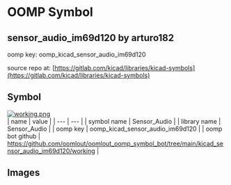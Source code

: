 # OOMP Symbol  
## sensor_audio_im69d120  by arturo182  
  
oomp key: oomp_kicad_sensor_audio_im69d120  
  
source repo at: [https://gitlab.com/kicad/libraries/kicad-symbols](https://gitlab.com/kicad/libraries/kicad-symbols)  
## Symbol  
  
[![working.png](working_600.png)](working.png)  
| name | value | 
| --- | --- | 
| symbol name | Sensor_Audio | 
| library name | Sensor_Audio | 
| oomp key | oomp_kicad_sensor_audio_im69d120 | 
| oomp bot github | https://github.com/oomlout/oomlout_oomp_symbol_bot/tree/main/kicad_sensor_audio_im69d120/working | 
## Images  
